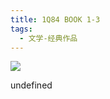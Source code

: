 ```yaml
---
title: 1Q84 BOOK 1-3
tags:
  - 文学-经典作品
---
```


![](https://cdn.weread.qq.com/weread/cover/44/YueWen_22485610/s_YueWen_22485610.jpg)

undefined